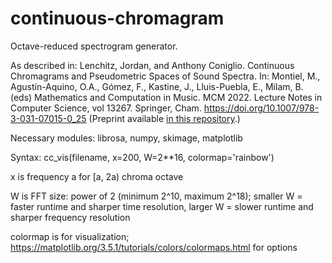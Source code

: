 # continuous-chromagram
Octave-reduced spectrogram generator.

As described in: Lenchitz, Jordan, and Anthony Coniglio. Continuous Chromagrams and Pseudometric Spaces of Sound Spectra. In: Montiel, M., Agustín-Aquino, O.A., Gómez, F., Kastine, J., Lluis-Puebla, E., Milam, B. (eds) Mathematics and Computation in Music. MCM 2022. Lecture Notes in Computer Science, vol 13267. Springer, Cham. https://doi.org/10.1007/978-3-031-07015-0_25 (Preprint available <a href="https://github.com/jordan-lenchitz/continuous-chromagram/blob/9a081ebf1b613c15d870e381b41ec78acc63ee7a/Continuous%20Chromagrams%20and%20Pseudometric%20Spaces%20of%20Sound%20Spectra.pdf">in this repository</a>.)


Necessary modules: librosa, numpy, skimage, matplotlib

Syntax: cc_vis(filename, x=200, W=2**16, colormap='rainbow')

x is frequency a for [a, 2a) chroma octave

W is FFT size: power of 2 (minimum 2^10, maximum 2^18); smaller W = faster runtime and sharper time resolution, larger W = slower runtime and sharper frequency resolution

colormap is for visualization; https://matplotlib.org/3.5.1/tutorials/colors/colormaps.html for options
